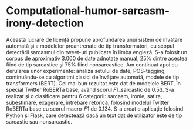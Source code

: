 # Computational-humor-sarcasm-irony-detection

Această lucrare de licență propune aprofundarea unui sistem de învățare automată și a modelelor preantrenate de tip transformatori, cu scopul detectării sarcasmul din tweet-uri publicate în limba engleză. S-a folosit un corpus de aproximativ 3.000 de date adnotate manual, 25% dintre acestea fiind de tip sarcastice și 75% fiind nonsarcastice. Am continuat apoi cu derularea unor experimente: analiza setului de date, POS-tagging, continuându-se cu algoritmi clasici de învățare automată, modele de tip transformers (BERT). Cel mai bun rezultat este dat de modelele BERT, în special Twitter RoBERTa base, având scorul 𝐹1_sarcastic de 0.53. S-a realizat și o clasificare pentru 6 categorii: sarcasm, ironie, satira, subestimare, exagerare, întrebare retorică, folosind modelul Twitter RoBERTa base cu scorul macro-𝐹1 de 0.134. S-a creat o aplicaţie folosind Python şi Flask, care detectează dacă un text dat de utilizator este de tip sarcastic sau nonsarcastic.
